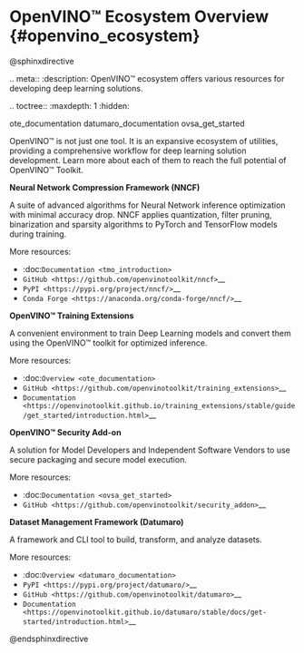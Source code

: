 # OpenVINO™ Ecosystem Overview {#openvino_ecosystem}

@sphinxdirective

.. meta::
   :description: OpenVINO™ ecosystem offers various resources for developing deep learning solutions.


.. toctree::
   :maxdepth: 1
   :hidden:

   ote_documentation
   datumaro_documentation
   ovsa_get_started


OpenVINO™ is not just one tool. It is an expansive ecosystem of utilities, providing a comprehensive workflow for deep learning solution development. Learn more about each of them to reach the full potential of OpenVINO™ Toolkit.


**Neural Network Compression Framework (NNCF)**

A suite of advanced algorithms for Neural Network inference optimization with minimal accuracy drop. NNCF applies quantization, filter pruning, binarization and sparsity algorithms to PyTorch and TensorFlow models during training.

More resources:

* :doc:`Documentation <tmo_introduction>`  
* `GitHub <https://github.com/openvinotoolkit/nncf>`__  
* `PyPI <https://pypi.org/project/nncf/>`__  
* `Conda Forge <https://anaconda.org/conda-forge/nncf/>`__  


**OpenVINO™ Training Extensions**

A convenient environment to train Deep Learning models and convert them using the OpenVINO™ toolkit for optimized inference.

More resources:

* :doc:`Overview <ote_documentation>`
* `GitHub <https://github.com/openvinotoolkit/training_extensions>`__
* `Documentation <https://openvinotoolkit.github.io/training_extensions/stable/guide/get_started/introduction.html>`__

**OpenVINO™ Security Add-on**

A solution for Model Developers and Independent Software Vendors to use secure packaging and secure model execution.	 

More resources:

* :doc:`Documentation <ovsa_get_started>`
* `GitHub <https://github.com/openvinotoolkit/security_addon>`__  

**Dataset Management Framework (Datumaro)**

A framework and CLI tool to build, transform, and analyze datasets.

More resources:
 
* :doc:`Overview <datumaro_documentation>`
* `PyPI <https://pypi.org/project/datumaro/>`__  
* `GitHub <https://github.com/openvinotoolkit/datumaro>`__  
* `Documentation <https://openvinotoolkit.github.io/datumaro/stable/docs/get-started/introduction.html>`__ 



@endsphinxdirective


